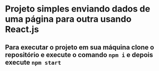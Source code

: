 # Projeto simples enviando dados de uma página para outra usando React.js


## Para executar o projeto em sua máquina clone o repositório e execute o comando `npm i` e depois execute `npm start`



